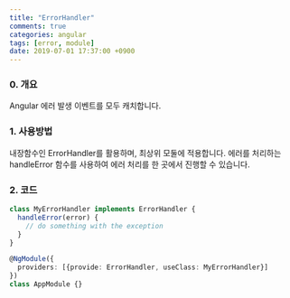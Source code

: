```yaml
---
title: "ErrorHandler"
comments: true
categories: angular
tags: [error, module]
date: 2019-07-01 17:37:00 +0900
---
```



### 0. 개요
Angular 에러 발생 이벤트를 모두 캐치합니다.


### 1. 사용방법
내장함수인 ErrorHandler를 활용하며, 최상위 모둘에 적용합니다.
에러를 처리하는 handleError 함수를 사용하여 에러 처리를 한 곳에서 진행할 수 있습니다.

### 2. 코드

```ts
class MyErrorHandler implements ErrorHandler {
  handleError(error) {
    // do something with the exception
  }
}

@NgModule({
  providers: [{provide: ErrorHandler, useClass: MyErrorHandler}]
})
class AppModule {}
```